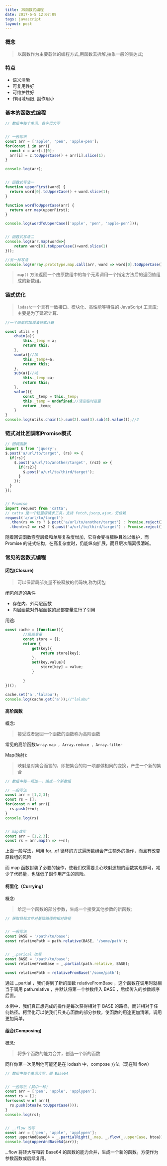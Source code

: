 ```yaml
---
title: JS函数式编程
date: 2017-6-5 12:07:09
tags: javascript
layout: post
---
```


### 概念

> 以函数作为主要载体的编程方式,用函数去拆解,抽象一般的表达式;

### 特点

* 语义清晰
* 可复用性好
* 可维护性好
* 作用域局限, 副作用小

<!--more-->

### 基本的函数式编程
```js
// 数组中每个单词，首字母大写


// 一般写法
const arr = ['apple', 'pen', 'apple-pen'];
for(const i in arr){
  const c = arr[i][0];
  arr[i] = c.toUpperCase() + arr[i].slice(1);
}

console.log(arr);


// 函数式写法一
function upperFirst(word) {
  return word[0].toUpperCase() + word.slice(1);
}

function wordToUpperCase(arr) {
  return arr.map(upperFirst);
}

console.log(wordToUpperCase(['apple', 'pen', 'apple-pen']));


// 函数式写法二
console.log(arr.map(word=>{
	return word[0].toUpperCase()+word.slice(1)
}));

//另一种写法
console.log(Array.prototype.map.call(arr, word => word[0].toUpperCase() + word.slice(1)));
```
>  `map()` 方法返回一个由原数组中的每个元素调用一个指定方法后的返回值组成的新数组。

### 链式优化

> `lodash`:一个具有一致接口、模块化、高性能等特性的 JavaScript 工具库;主要是为了延迟计算.

```js
//一个简单的加减法链式计算

const utils = {
    chain(a){
        this._temp = a;
        return this;
    },
    sum(a){//加
        this._temp+=a;
        return this;
    },
    sub(a){//减
        this._temp-=a;
        return this;
    },
    value(){
        const _temp = this._temp;
        this._temp = undefined;//清空临时变量
        return _temp;
    }
}
console.log(utils.chain(1).sum(2).sum(3).sub(4).value());//2
```

### 链式对比回调和Promise模式
```js
// 回调函数
import $ from 'jquery';
$.post('a/url/to/target', (rs) => {
  if(rs){
    $.post('a/url/to/another/target', (rs2) => {
      if(rs2){
        $.post('a/url/to/third/target');
      }
    });
  }
});


// Promise
import request from 'catta';  
// catta 是一个轻量级请求工具，支持 fetch,jsonp,ajax，无依赖
request('a/url/to/target')
  .then(rs => rs ? $.post('a/url/to/another/target') : Promise.reject())
  .then(rs2 => rs2 ? $.post('a/url/to/third/target') : Promise.reject());

```
随着回调函数嵌套层级和单层复杂度增加，它将会变得臃肿且难以维护，而 Promise 的链式结构，在高复杂度时，仍能纵向扩展，而且层次隔离很清晰。

### 常见的函数式编程

#### 闭包(Closure)
> 可以保留局部变量不被释放的代码块,称为闭包

闭包创造的条件
* 存在内、外两层函数
* 内层函数对外层函数的局部变量进行了引用

用途:
```js
const cache = (function(){
		//局部变量
		const store = {};
		return {
			get(key){
				return store[key];
			},
			set(key,value){
				store[key] = value;
			}
			
		}
})();

cache.set('a','lalabu');
console.log(cache.get('a'));//"lalabu"
```

#### 高阶函数
概念:
> 接受或者返回一个函数的函数称为高阶函数

常见的高阶函数`Array.map , Array.reduce , Array.filter`

Map(映射):
> 映射是对集合而言的，即把集合的每一项都做相同的变换，产生一个新的集合

```js
// 数组中每一项加一，组成一个新数组

// 一般写法
const arr = [1,2,3];
const rs = [];
for(const n of arr){
  rs.push(++n);
}
console.log(rs)


// map改写
const arr = [1,2,3];
const rs = arr.map(n => ++n);

```
上面一般写法，利用 for...of 循环的方式遍历数组会产生额外的操作，而且有改变原数组的风险

而 map 函数封装了必要的操作，使我们仅需要关心映射逻辑的函数实现即可，减少了代码量，也降低了副作用产生的风险。

#### 柯里化（Currying）

概念:
> 给定一个函数的部分参数，生成一个接受其他参数的新函数;

```js
// 获取目标文件对基础路径的相对路径


// 一般写法
const BASE = '/path/to/base';
const relativePath = path.relative(BASE, '/some/path');


// _.parical 改写
const BASE = '/path/to/base';
const relativeFromBase = _.partial(path.relative, BASE);

const relativePath = relativeFromBase('/some/path');

```
通过 _.partial ，我们得到了新的函数 relativeFromBase ，这个函数在调用时就相当于调用 path.relative ，并默认将第一个参数传入 BASE ，后续传入的参数顺序后置。

本例中，我们真正想完成的操作是每次获得相对于 BASE 的路径，而非相对于任何路径。柯里化可以使我们只关心函数的部分参数，使函数的用途更加清晰，调用更加简单。

#### 组合(Composing)
概念:
> 将多个函数的能力合并，创造一个新的函数

同样你第一次见到他可能还是在 lodash 中，compose 方法（现在叫 flow）
```js
// 数组中每个单词大写，做 Base64


// 一般写法 (其中一种)
const arr = ['pen', 'apple', 'applypen'];
const rs = [];
for(const w of arr){
  rs.push(btoa(w.toUpperCase()));
}
console.log(rs);


// _.flow 改写
const arr = ['pen', 'apple', 'applypen'];
const upperAndBase64 = _.partialRight(_.map, _.flow(_.upperCase, btoa));
console.log(upperAndBase64(arr));
```
_.flow 将转大写和转 Base64 的函数的能力合并，生成一个新的函数。方便作为参数函数或后续复用。

